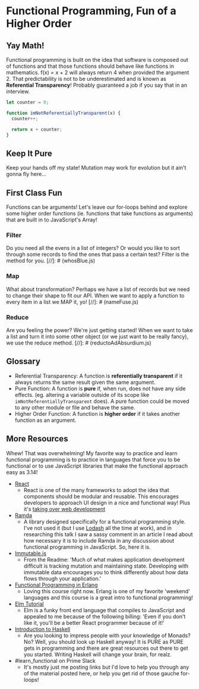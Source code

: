 # Functional Programming, Fun of a Higher Order

## Yay Math!

Functional programming is built on the idea that software is composed out of functions
and that those functions should behave like functions in mathematics. f(x) = x + 2
will always return 4 when provided the argument 2.  That predictability is not to be
underestimated and is known as **Referential Transparency**!  Probably guaranteed
a job if you say that in an interview.

```JavaScript
let counter = 0;

function imNotReferentiallyTransparent(x) {
  counter++;

  return x + counter;
}
```

## Keep It Pure

Keep your hands off my state!  Mutation may work for evolution but it ain't
gonna fly here...

## First Class Fun

Functions can be arguments!  Let's leave our for-loops behind and explore some
higher order functions (ie. functions that take functions as arguments) that are
built in to JavaScript's Array!

### Filter

Do you need all the evens in a list of integers?  Or would you like to sort
through some records to find the ones that pass a certain test?  Filter is the
method for you.
[//]: # (whosBlue.js)

### Map

What about transformation?  Perhaps we have a list of records but we need to
change their shape to fit our API.  When we want to apply a function to every
item in a list we MAP it, yo!
[//]: # (nameFuse.js)

### Reduce

Are you feeling the power?  We're just getting started!  When we want to take a
list and turn it into some other object (or we just want to be really fancy), we
use the reduce method.
[//]: # (reductoAdAbsurdium.js)

## Glossary

- Referential Transparency:  A function is **referentially transparent** if it
  always returns the same result given the same argument.
- Pure Function:  A function is **pure** if, when run, does not have any side effects.
  (eg. altering a variable outside of its scope like `imNotReferentiallyTransparent` does).
  A pure function could be moved to any other module or file and behave the same.
- Higher Order Function:  A function is **higher order** if it takes another function
  as an argument.

## More Resources

Whew!  That was overwhelming!  My favorite way to practice and learn functional
programming is to practice in languages that force you to be functional or to
use JavaScript libraries that make the functional approach easy as 3.14!

- [React](https://facebook.github.io/react/tutorial/tutorial.html)
  - React is one of the many frameworks to adopt the idea that components should
    be modular and reusable.  This encourages developers to approach UI design
    in a nice and functional way!  Plus it's [taking over web development](https://medium.freecodecamp.com/yes-react-is-taking-over-front-end-development-the-question-is-why-40837af8ab76)
- [Ramda](http://ramdajs.com/)
  - A library designed specifically for a functional programming style.  I've
    not used it (but I use [Lodash](https://lodash.com/) all the time at work),
    and in researching this talk I saw a sassy comment in an article I read about
    how necessary it is to include Ramda in any discussion about functional
    programming in JavaScript.  So, here it is.
- [Immutable.js](https://facebook.github.io/immutable-js/)
  - From the Readme: 'Much of what makes application development difficult is tracking
    mutation and maintaining state. Developing with immutable data encourages you to
    think differently about how data flows through your application.'
- [Functional Programming in Erlang](https://www.futurelearn.com/courses/functional-programming-erlang/)
  - Loving this course right now.  Erlang is one of my favorite 'weekend'
    languages and this course is a great intro to functional programming!
- [Elm Tutorial](https://www.elm-tutorial.org/en/)
  - Elm is a funky front end language that compiles to JavaScript and appealed
    to me because of the following billing: 'Even if you don't like it, you'll
    be a better React programmer because of it!'
- [Introduction to Haskell](http://www.cis.upenn.edu/~cis194/fall16/)
  - Are you looking to impress people with your knowledge of Monads? No? Well,
    you should look up Haskell anyway!  It is PURE as PURE gets in programming
    and there are great resources out there to get you started.  Writing Haskell
    will change your brain, for realz.
- #learn_functional on Prime Slack
  - It's mostly just me posting links but I'd love to help you through any of
    the material posted here, or help you get rid of those gauche for-loops!
